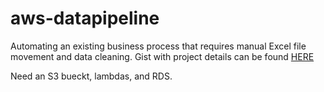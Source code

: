 # aws-datapipeline
Automating an existing business process that requires manual Excel file movement and data cleaning. Gist with project details can be found [HERE](https://gist.github.com/CullenDolan/89120be904b531d5787d4785257fd8a1)

Need an S3 bueckt, lambdas, and RDS.
